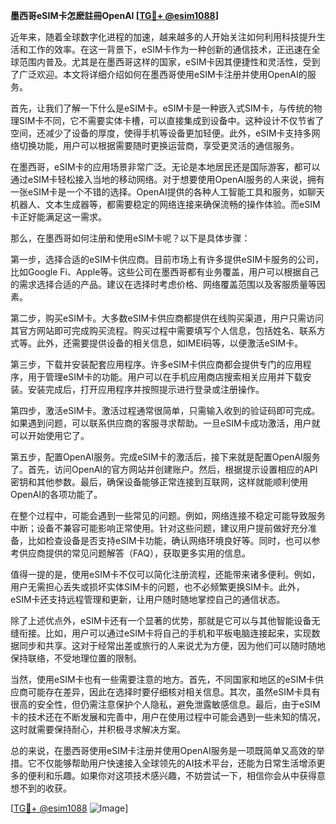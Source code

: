 **墨西哥eSIM卡怎麽註冊OpenAI [[TG💪+ @esim1088](https://t.me/s/esim1088)]**

近年来，随着全球数字化进程的加速，越来越多的人开始关注如何利用科技提升生活和工作的效率。在这一背景下，eSIM卡作为一种创新的通信技术，正迅速在全球范围内普及。尤其是在墨西哥这样的国家，eSIM卡因其便捷性和灵活性，受到了广泛欢迎。本文将详细介绍如何在墨西哥使用eSIM卡注册并使用OpenAI的服务。

首先，让我们了解一下什么是eSIM卡。eSIM卡是一种嵌入式SIM卡，与传统的物理SIM卡不同，它不需要实体卡槽，可以直接集成到设备中。这种设计不仅节省了空间，还减少了设备的厚度，使得手机等设备更加轻便。此外，eSIM卡支持多网络切换功能，用户可以根据需要随时更换运营商，享受更灵活的通信服务。

在墨西哥，eSIM卡的应用场景非常广泛。无论是本地居民还是国际游客，都可以通过eSIM卡轻松接入当地的移动网络。对于想要使用OpenAI服务的人来说，拥有一张eSIM卡是一个不错的选择。OpenAI提供的各种人工智能工具和服务，如聊天机器人、文本生成器等，都需要稳定的网络连接来确保流畅的操作体验。而eSIM卡正好能满足这一需求。

那么，在墨西哥如何注册和使用eSIM卡呢？以下是具体步骤：

第一步，选择合适的eSIM卡供应商。目前市场上有许多提供eSIM卡服务的公司，比如Google Fi、Apple等。这些公司在墨西哥都有业务覆盖，用户可以根据自己的需求选择合适的产品。建议在选择时考虑价格、网络覆盖范围以及客服质量等因素。

第二步，购买eSIM卡。大多数eSIM卡供应商都提供在线购买渠道，用户只需访问其官方网站即可完成购买流程。购买过程中需要填写个人信息，包括姓名、联系方式等。此外，还需要提供设备的相关信息，如IMEI码等，以便激活eSIM卡。

第三步，下载并安装配套应用程序。许多eSIM卡供应商都会提供专门的应用程序，用于管理eSIM卡的功能。用户可以在手机应用商店搜索相关应用并下载安装。安装完成后，打开应用程序并按照提示进行登录或注册操作。

第四步，激活eSIM卡。激活过程通常很简单，只需输入收到的验证码即可完成。如果遇到问题，可以联系供应商的客服寻求帮助。一旦eSIM卡成功激活，用户就可以开始使用它了。

第五步，配置OpenAI服务。完成eSIM卡的激活后，接下来就是配置OpenAI服务了。首先，访问OpenAI的官方网站并创建账户。然后，根据提示设置相应的API密钥和其他参数。最后，确保设备能够正常连接到互联网，这样就能顺利使用OpenAI的各项功能了。

在整个过程中，可能会遇到一些常见的问题。例如，网络连接不稳定可能导致服务中断；设备不兼容可能影响正常使用。针对这些问题，建议用户提前做好充分准备，比如检查设备是否支持eSIM卡功能，确认网络环境良好等。同时，也可以参考供应商提供的常见问题解答（FAQ），获取更多实用的信息。

值得一提的是，使用eSIM卡不仅可以简化注册流程，还能带来诸多便利。例如，用户无需担心丢失或损坏实体SIM卡的问题，也不必频繁更换SIM卡。此外，eSIM卡还支持远程管理和更新，让用户随时随地掌控自己的通信状态。

除了上述优点外，eSIM卡还有一个显著的优势，那就是它可以与其他智能设备无缝衔接。比如，用户可以通过eSIM卡将自己的手机和平板电脑连接起来，实现数据同步和共享。这对于经常出差或旅行的人来说尤为方便，因为他们可以随时随地保持联络，不受地理位置的限制。

当然，使用eSIM卡也有一些需要注意的地方。首先，不同国家和地区的eSIM卡供应商可能存在差异，因此在选择时要仔细核对相关信息。其次，虽然eSIM卡具有很高的安全性，但仍需注意保护个人隐私，避免泄露敏感信息。最后，由于eSIM卡的技术还在不断发展和完善中，用户在使用过程中可能会遇到一些未知的情况，这时就需要保持耐心，并积极寻求解决方案。

总的来说，在墨西哥使用eSIM卡注册并使用OpenAI服务是一项既简单又高效的举措。它不仅能够帮助用户快速接入全球领先的AI技术平台，还能为日常生活增添更多的便利和乐趣。如果你对这项技术感兴趣，不妨尝试一下，相信你会从中获得意想不到的收获。

[[TG💪+ @esim1088](https://t.me/s/esim1088) ![Image](https://i.postimg.cc/4NQfJmqS/Snipaste-2025-05-13-00-14-12.png)]
